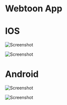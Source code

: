 # Webtoon App

# IOS

![Screenshot](./screenshots/webtoon1.png)

![Screenshot](./screenshots/webtoon2.png)

# Android

![Screenshot](./screenshots/webtoon3.png)

![Screenshot](./screenshots/webtoon4.png)
